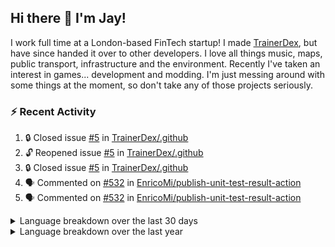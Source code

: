 ## Hi there 👋 I'm Jay!
I work full time at a London-based FinTech startup! I made [TrainerDex](https://www.github.com/TrainerDex), but have since handed it over to other developers. I love all things music, maps, public transport, infrastructure and the environment. Recently I've taken an interest in games... development and modding. I'm just messing around with some things at the moment, so don't take any of those projects seriously.

### :zap: Recent Activity

<!--START_SECTION:activity-->
1. 🔒 Closed issue [#5](https://github.com/TrainerDex/.github/issues/5) in [TrainerDex/.github](https://github.com/TrainerDex/.github)
2. 🔓 Reopened issue [#5](https://github.com/TrainerDex/.github/issues/5) in [TrainerDex/.github](https://github.com/TrainerDex/.github)
3. 🔒 Closed issue [#5](https://github.com/TrainerDex/.github/issues/5) in [TrainerDex/.github](https://github.com/TrainerDex/.github)
4. 🗣 Commented on [#532](https://github.com/EnricoMi/publish-unit-test-result-action/pull/532#issuecomment-1862973086) in [EnricoMi/publish-unit-test-result-action](https://github.com/EnricoMi/publish-unit-test-result-action)
5. 🗣 Commented on [#532](https://github.com/EnricoMi/publish-unit-test-result-action/pull/532#issuecomment-1861569117) in [EnricoMi/publish-unit-test-result-action](https://github.com/EnricoMi/publish-unit-test-result-action)
<!--END_SECTION:activity-->

<details>
  <summary>Language breakdown over the last 30 days</summary>
  
  [<img src="https://wakatime.com/share/@TurnrDev/4142a9ac-7325-4d2f-a2bb-ec199b5c798c.svg" alt="A graph showing a rundown of my languages used in the past 30 days. Unforunately, I am unable to autogen alt headers for this at the moment."/>](https://wakatime.com/@TurnrDev)
</details>

<details>
  <summary>Language breakdown over the last year</summary>
  
  [<img src="https://github-readme-stats.vercel.app/api/wakatime?username=TurnrDev&layout=compact" alt="A graph showing a rundown of my languages used in the past year. Unforunately, I am unable to autogen alt headers for this at the moment." />](https://wakatime.com/@TurnrDev)
</details>
